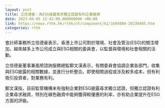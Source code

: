 ```yaml
---
layout: post
title: 立信德豪：為ESG披露尋求獨立認證有利企業融資
date: 2023-04-05 12:42:09.000000000 +08:00
link: https://news.rthk.hk/rthk/ch/component/k2/1695084-20230405.htm
categories: rthk
---
```


會計師事務所立信德豪表示，香港上市公司對於環境、社會及管治(ESG)的關注增加，越來越多上市公司成立與ESG相關的委員會，以監督與環境和社會相關的活動。

立信德豪董事兼風險諮詢服務總監鄭文漢表示，有關委員會協調企業各部門，收集與ESG披露的相關數據，並進行分析整合。即使相關過程或涉及較多成本，但有利吸引投資者，對業務有利。

鄭文漢指，目前監管機構未有強制企業對ESG披露尋求獨立認證，但獨立認證有利企業尋求融資，特別在綠色融資中能夠獲得較優惠的利率，亦有助企業提升在ESG方面的評級。
